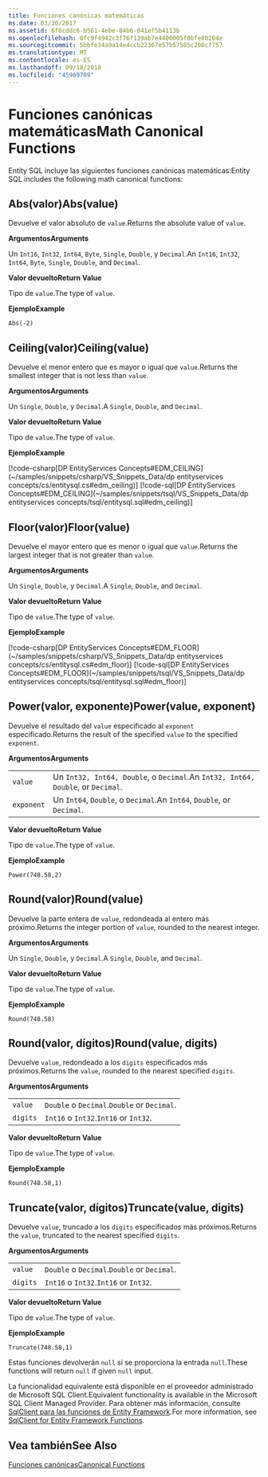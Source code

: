```yaml
---
title: Funciones canónicas matemáticas
ms.date: 03/30/2017
ms.assetid: 6f6cddc6-b561-4ebe-84b6-841ef5b4113b
ms.openlocfilehash: 0fc9f4942c3f76f139ab7e4400005f0bfe80204e
ms.sourcegitcommit: 5bbfe34a9a14e4ccb22367e57b57585c208cf757
ms.translationtype: MT
ms.contentlocale: es-ES
ms.lasthandoff: 09/18/2018
ms.locfileid: "45969709"
---
```

# <a name="math-canonical-functions"></a><span data-ttu-id="cc677-102">Funciones canónicas matemáticas</span><span class="sxs-lookup"><span data-stu-id="cc677-102">Math Canonical Functions</span></span>

<span data-ttu-id="cc677-103">Entity SQL incluye las siguientes funciones canónicas matemáticas:</span><span class="sxs-lookup"><span data-stu-id="cc677-103">Entity SQL includes the following math canonical functions:</span></span>
  
## <a name="absvalue"></a><span data-ttu-id="cc677-104">Abs(valor)</span><span class="sxs-lookup"><span data-stu-id="cc677-104">Abs(value)</span></span>

<span data-ttu-id="cc677-105">Devuelve el valor absoluto de `value`.</span><span class="sxs-lookup"><span data-stu-id="cc677-105">Returns the absolute value of `value`.</span></span>

<span data-ttu-id="cc677-106">**Argumentos**</span><span class="sxs-lookup"><span data-stu-id="cc677-106">**Arguments**</span></span>

<span data-ttu-id="cc677-107">Un `Int16`, `Int32`, `Int64`, `Byte`, `Single`, `Double`, y `Decimal`.</span><span class="sxs-lookup"><span data-stu-id="cc677-107">An `Int16`, `Int32`, `Int64`, `Byte`, `Single`, `Double`, and `Decimal`.</span></span>

<span data-ttu-id="cc677-108">**Valor devuelto**</span><span class="sxs-lookup"><span data-stu-id="cc677-108">**Return Value**</span></span>

<span data-ttu-id="cc677-109">Tipo de `value`.</span><span class="sxs-lookup"><span data-stu-id="cc677-109">The type of `value`.</span></span>

<span data-ttu-id="cc677-110">**Ejemplo**</span><span class="sxs-lookup"><span data-stu-id="cc677-110">**Example**</span></span>

`Abs(-2)`

## <a name="ceilingvalue"></a><span data-ttu-id="cc677-111">Ceiling(valor)</span><span class="sxs-lookup"><span data-stu-id="cc677-111">Ceiling(value)</span></span>

<span data-ttu-id="cc677-112">Devuelve el menor entero que es mayor o igual que `value`.</span><span class="sxs-lookup"><span data-stu-id="cc677-112">Returns the smallest integer that is not less than `value`.</span></span>

<span data-ttu-id="cc677-113">**Argumentos**</span><span class="sxs-lookup"><span data-stu-id="cc677-113">**Arguments**</span></span>

<span data-ttu-id="cc677-114">Un `Single`, `Double`, y `Decimal`.</span><span class="sxs-lookup"><span data-stu-id="cc677-114">A `Single`, `Double`, and `Decimal`.</span></span>

<span data-ttu-id="cc677-115">**Valor devuelto**</span><span class="sxs-lookup"><span data-stu-id="cc677-115">**Return Value**</span></span>

<span data-ttu-id="cc677-116">Tipo de `value`.</span><span class="sxs-lookup"><span data-stu-id="cc677-116">The type of `value`.</span></span>

<span data-ttu-id="cc677-117">**Ejemplo**</span><span class="sxs-lookup"><span data-stu-id="cc677-117">**Example**</span></span>

[!code-csharp[DP EntityServices Concepts#EDM_CEILING](~/samples/snippets/csharp/VS_Snippets_Data/dp entityservices concepts/cs/entitysql.cs#edm_ceiling)]
[!code-sql[DP EntityServices Concepts#EDM_CEILING](~/samples/snippets/tsql/VS_Snippets_Data/dp entityservices concepts/tsql/entitysql.sql#edm_ceiling)]

## <a name="floorvalue"></a><span data-ttu-id="cc677-118">Floor(valor)</span><span class="sxs-lookup"><span data-stu-id="cc677-118">Floor(value)</span></span>

<span data-ttu-id="cc677-119">Devuelve el mayor entero que es menor o igual que `value`.</span><span class="sxs-lookup"><span data-stu-id="cc677-119">Returns the largest integer that is not greater than `value`.</span></span>

<span data-ttu-id="cc677-120">**Argumentos**</span><span class="sxs-lookup"><span data-stu-id="cc677-120">**Arguments**</span></span>

<span data-ttu-id="cc677-121">Un `Single`, `Double`, y `Decimal`.</span><span class="sxs-lookup"><span data-stu-id="cc677-121">A `Single`, `Double`, and `Decimal`.</span></span>

<span data-ttu-id="cc677-122">**Valor devuelto**</span><span class="sxs-lookup"><span data-stu-id="cc677-122">**Return Value**</span></span>

<span data-ttu-id="cc677-123">Tipo de `value`.</span><span class="sxs-lookup"><span data-stu-id="cc677-123">The type of `value`.</span></span>

<span data-ttu-id="cc677-124">**Ejemplo**</span><span class="sxs-lookup"><span data-stu-id="cc677-124">**Example**</span></span>

[!code-csharp[DP EntityServices Concepts#EDM_FLOOR](~/samples/snippets/csharp/VS_Snippets_Data/dp entityservices concepts/cs/entitysql.cs#edm_floor)]
[!code-sql[DP EntityServices Concepts#EDM_FLOOR](~/samples/snippets/tsql/VS_Snippets_Data/dp entityservices concepts/tsql/entitysql.sql#edm_floor)]

## <a name="powervalue-exponent"></a><span data-ttu-id="cc677-125">Power(valor, exponente)</span><span class="sxs-lookup"><span data-stu-id="cc677-125">Power(value, exponent)</span></span>

<span data-ttu-id="cc677-126">Devuelve el resultado del `value` especificado al `exponent` especificado.</span><span class="sxs-lookup"><span data-stu-id="cc677-126">Returns the result of the specified `value` to the specified `exponent`.</span></span>

<span data-ttu-id="cc677-127">**Argumentos**</span><span class="sxs-lookup"><span data-stu-id="cc677-127">**Arguments**</span></span>

|  |  |
|--|--|
|`value` | <span data-ttu-id="cc677-128">Un `Int32, Int64, Double`, o `Decimal`.</span><span class="sxs-lookup"><span data-stu-id="cc677-128">An `Int32, Int64, Double`, or `Decimal`.</span></span> |
|`exponent` | <span data-ttu-id="cc677-129">Un `Int64`, `Double`, o `Decimal`.</span><span class="sxs-lookup"><span data-stu-id="cc677-129">An `Int64`, `Double`, or `Decimal`.</span></span> |

<span data-ttu-id="cc677-130">**Valor devuelto**</span><span class="sxs-lookup"><span data-stu-id="cc677-130">**Return Value**</span></span>

<span data-ttu-id="cc677-131">Tipo de `value`.</span><span class="sxs-lookup"><span data-stu-id="cc677-131">The type of `value`.</span></span>

<span data-ttu-id="cc677-132">**Ejemplo**</span><span class="sxs-lookup"><span data-stu-id="cc677-132">**Example**</span></span>

`Power(748.58,2)`

## <a name="roundvalue"></a><span data-ttu-id="cc677-133">Round(valor)</span><span class="sxs-lookup"><span data-stu-id="cc677-133">Round(value)</span></span>

<span data-ttu-id="cc677-134">Devuelve la parte entera de `value`, redondeada al entero más próximo.</span><span class="sxs-lookup"><span data-stu-id="cc677-134">Returns the integer portion of `value`, rounded to the nearest integer.</span></span>

<span data-ttu-id="cc677-135">**Argumentos**</span><span class="sxs-lookup"><span data-stu-id="cc677-135">**Arguments**</span></span>

<span data-ttu-id="cc677-136">Un `Single`, `Double`, y `Decimal`.</span><span class="sxs-lookup"><span data-stu-id="cc677-136">A `Single`, `Double`, and `Decimal`.</span></span>

<span data-ttu-id="cc677-137">**Valor devuelto**</span><span class="sxs-lookup"><span data-stu-id="cc677-137">**Return Value**</span></span>

<span data-ttu-id="cc677-138">Tipo de `value`.</span><span class="sxs-lookup"><span data-stu-id="cc677-138">The type of `value`.</span></span>

<span data-ttu-id="cc677-139">**Ejemplo**</span><span class="sxs-lookup"><span data-stu-id="cc677-139">**Example**</span></span>

`Round(748.58)`

## <a name="roundvalue-digits"></a><span data-ttu-id="cc677-140">Round(valor, dígitos)</span><span class="sxs-lookup"><span data-stu-id="cc677-140">Round(value, digits)</span></span>

<span data-ttu-id="cc677-141">Devuelve `value`, redondeado a los `digits` especificados más próximos.</span><span class="sxs-lookup"><span data-stu-id="cc677-141">Returns the `value`, rounded to the nearest specified `digits`.</span></span>

<span data-ttu-id="cc677-142">**Argumentos**</span><span class="sxs-lookup"><span data-stu-id="cc677-142">**Arguments**</span></span>

|  |  |
|--|--|
|`value`|<span data-ttu-id="cc677-143">`Double` o `Decimal`.</span><span class="sxs-lookup"><span data-stu-id="cc677-143">`Double` or `Decimal`.</span></span>|
|`digits`|<span data-ttu-id="cc677-144">`Int16` o `Int32`.</span><span class="sxs-lookup"><span data-stu-id="cc677-144">`Int16` or `Int32`.</span></span>|

<span data-ttu-id="cc677-145">**Valor devuelto**</span><span class="sxs-lookup"><span data-stu-id="cc677-145">**Return Value**</span></span>

<span data-ttu-id="cc677-146">Tipo de `value`.</span><span class="sxs-lookup"><span data-stu-id="cc677-146">The type of `value`.</span></span>

<span data-ttu-id="cc677-147">**Ejemplo**</span><span class="sxs-lookup"><span data-stu-id="cc677-147">**Example**</span></span>

`Round(748.58,1)`

## <a name="truncatevalue-digits"></a><span data-ttu-id="cc677-148">Truncate(valor, dígitos)</span><span class="sxs-lookup"><span data-stu-id="cc677-148">Truncate(value, digits)</span></span>

<span data-ttu-id="cc677-149">Devuelve `value`, truncado a los `digits` especificados más próximos.</span><span class="sxs-lookup"><span data-stu-id="cc677-149">Returns the `value`, truncated to the nearest specified `digits`.</span></span>

<span data-ttu-id="cc677-150">**Argumentos**</span><span class="sxs-lookup"><span data-stu-id="cc677-150">**Arguments**</span></span>

|  |  |
|--|--|
|`value`|<span data-ttu-id="cc677-151">`Double` o `Decimal`.</span><span class="sxs-lookup"><span data-stu-id="cc677-151">`Double` or `Decimal`.</span></span>|
|`digits`|<span data-ttu-id="cc677-152">`Int16` o `Int32`.</span><span class="sxs-lookup"><span data-stu-id="cc677-152">`Int16` or `Int32`.</span></span>|

<span data-ttu-id="cc677-153">**Valor devuelto**</span><span class="sxs-lookup"><span data-stu-id="cc677-153">**Return Value**</span></span>

<span data-ttu-id="cc677-154">Tipo de `value`.</span><span class="sxs-lookup"><span data-stu-id="cc677-154">The type of `value`.</span></span>

<span data-ttu-id="cc677-155">**Ejemplo**</span><span class="sxs-lookup"><span data-stu-id="cc677-155">**Example**</span></span>

`Truncate(748.58,1)`  
  
 <span data-ttu-id="cc677-156">Estas funciones devolverán `null` si se proporciona la entrada `null`.</span><span class="sxs-lookup"><span data-stu-id="cc677-156">These functions will return `null` if given `null` input.</span></span>  
  
 <span data-ttu-id="cc677-157">La funcionalidad equivalente está disponible en el proveedor administrado de Microsoft SQL Client.</span><span class="sxs-lookup"><span data-stu-id="cc677-157">Equivalent functionality is available in the Microsoft SQL Client Managed Provider.</span></span> <span data-ttu-id="cc677-158">Para obtener más información, consulte [SqlClient para las funciones de Entity Framework](../../../../../../docs/framework/data/adonet/ef/sqlclient-for-ef-functions.md).</span><span class="sxs-lookup"><span data-stu-id="cc677-158">For more information, see [SqlClient for Entity Framework Functions](../../../../../../docs/framework/data/adonet/ef/sqlclient-for-ef-functions.md).</span></span>  
  
## <a name="see-also"></a><span data-ttu-id="cc677-159">Vea también</span><span class="sxs-lookup"><span data-stu-id="cc677-159">See Also</span></span>  
 [<span data-ttu-id="cc677-160">Funciones canónicas</span><span class="sxs-lookup"><span data-stu-id="cc677-160">Canonical Functions</span></span>](../../../../../../docs/framework/data/adonet/ef/language-reference/canonical-functions.md)
